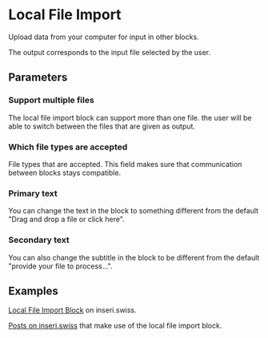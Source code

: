 # Local File Import

Upload data from your computer for input in other blocks.

The output corresponds to the input file selected by the user.

## Parameters

### Support multiple files

The local file import block can support more than one file.
the user will be able to switch between the files that are given as output.

### Which file types are accepted

File types that are accepted. This field makes sure that communication between blocks stays compatible.

### Primary text

You can change the text in the block to something different from the default "Drag and drop a file or click here".

### Secondary text

You can also change the subtitle in the block to be different from the default "provide your file to process...".

## Examples

[Local File Import Block](https://inseri.swiss/2023/03/local-file-import-block/) on inseri.swiss.

[Posts on inseri.swiss](https://inseri.swiss/tag/local-file-import/) that make use of the local file import block.
